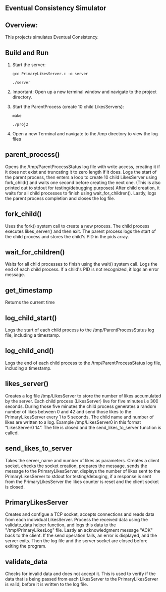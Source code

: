 ## Eventual Consistency Simulator
## Overview: 
This projects simulates Eventual Consistency.

## Build and Run
1. Start the server:
    ```code
    gcc PrimaryLikesServer.c -o server

    ./server
2. Important: Open up a new terminal window and navigate to the project directory.

3. Start the ParentProcess (create 10 child LikesServers):
    ```code
    make

    ./proj2
4. Open a new Terminal and navigate to the /tmp directory to view the log files

## parent_process()
Opens the /tmp/ParentProcessStatus log file with write access, creating it if it does not exist and truncating it to zero length if it does.
Logs the start of the parent process, then enters a loop to create 10 child LikesServer using fork_child() and waits one second before creating 
the next one. (This is also printed out to stdout for testing/debugging purposes) After child creation, it waits for all child processes to finish using
wait_for_children(). Lastly, logs the parent process completion and closes the log file.

## fork_child()
Uses the fork() system call to create a new process. The child process executes likes_server() and then exit. The parent process logs the start of the
child process and stores the child's PID in the pids array.

## wait_for_children()
Waits for all child processes to finish using the wait() system call. Logs the end of each child process. If a child's PID is not recognized,
it logs an error message.

## get_timestamp
Returns the current time

## log_child_start()
Logs the start of each child process to the /tmp/ParentProcessStatus log file, including a timestamp.

## log_child_end()
Logs the end of each child process to the /tmp/ParentProcessStatus log file, including a timestamp.

## likes_server()
Creates a log file /tmp/LikesServer to store the number of likes accumulated by the server. Each child process (LikesServer) live for five minutes i.e
300 seconds. During those five minutes the child process generates a random number of likes between 0 and 42 and send those likes to the PrimaryLikesServer
every 1 to 5 seconds. The child name and number of likes are written to a log. Example /tmp/LikesServer0 in this format “LikesServer0 14”. The file is closed
and the send_likes_to_server function is called.

## send_likes_to_server
Takes the server_name and number of likes as parameters. Creates a client socket. checks the socket creation, prepares the message, sends the message to the
PrimaryLikesServer, displays the number of likes sent to the PrimaryLikesServer to stdout for testing/debuging, if a response is sent from the PrimaryLikesServer
the likes counter is reset and the client socket is closed.

## PrimaryLikesServer
Creates and configue a TCP socket, accepts connections and reads data from each individual LikesServer. Process the received data using the validate_data helper function, and logs this data to the "/tmp/PrimaryLikesLog" file. Lastly an acknowledgment message "ACK" back to the client. If the send operation fails, an error is displayed, and the server exits. Then the log file and the server socket are closed before exiting the program.

## validate_data
Checks for invalid data and does not accept it. This is used to verify if the data that is being passed from each LikesServer to the PrimaryLikesServer is valid, before it is written to the log file.